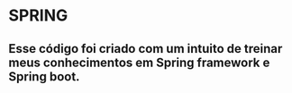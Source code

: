 # SPRING
## Esse código foi criado com um intuito de treinar meus conhecimentos em Spring framework e Spring boot.

